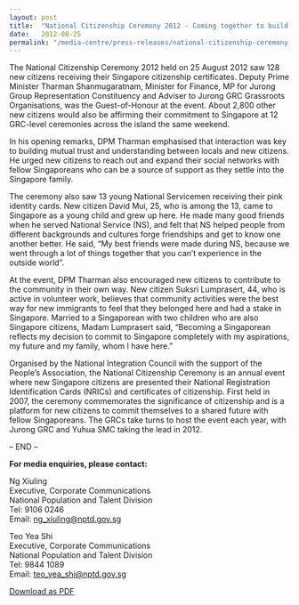 ```yaml
---
layout: post
title:  "National Citizenship Ceremony 2012 - Coming together to build a brighter future for all"
date:   2012-08-25
permalink: "/media-centre/press-releases/national-citizenship-ceremony-2012---coming-together-to-build-a-brighter-future-for-all"
---
```


The National Citizenship Ceremony 2012 held on 25 August 2012 saw 128 new citizens receiving their Singapore citizenship certificates. Deputy Prime Minister Tharman Shanmugaratnam, Minister for Finance, MP for Jurong Group Representation Constituency and Adviser to Jurong GRC Grassroots Organisations, was the Guest-of-Honour at the event. About 2,800 other new citizens would also be affirming their commitment to Singapore at 12 GRC-level ceremonies across the island the same weekend.

In his opening remarks, DPM Tharman emphasised that interaction was key to building mutual trust and understanding between locals and new citizens. He urged new citizens to reach out and expand their social networks with fellow Singaporeans who can be a source of support as they settle into the Singapore family.

The ceremony also saw 13 young National Servicemen receiving their pink identity cards. New citizen David Mui, 25, who is among the 13, came to Singapore as a young child and grew up here. He made many good friends when he served National Service (NS), and felt that NS helped people from different backgrounds and cultures forge friendships and get to know one another better. He said, “My best friends were made during NS, because we went through a lot of things together that you can’t experience in the outside world”.

At the event, DPM Tharman also encouraged new citizens to contribute to the community in their own way. New citizen Suksri Lumprasert, 44, who is active in volunteer work, believes that community activities were the best way for new immigrants to feel that they belonged here and had a stake in Singapore. Married to a Singaporean with two children who are also Singapore citizens, Madam Lumprasert said, “Becoming a Singaporean reflects my decision to commit to Singapore completely with my aspirations, my future and my family, whom I have here.”

Organised by the National Integration Council with the support of the People’s Association, the National Citizenship Ceremony is an annual event where new Singapore citizens are presented their National Registration Identification Cards (NRICs) and certificates of citizenship. First held in 2007, the ceremony commemorates the significance of citizenship and is a platform for new citizens to commit themselves to a shared future with fellow Singaporeans. The GRCs take turns to host the event each year, with Jurong GRC and Yuhua SMC taking the lead in 2012.

– END –

**For media enquiries, please contact:**

Ng Xiuling  
Executive, Corporate Communications  
National Population and Talent Division  
Tel: 9106 0246   
Email: [ng_xiuling@nptd.gov.sg](ng_xiuling@nptd.gov.sg)

Teo Yea Shi    
Executive, Corporate Communications   
National Population and Talent Division   
Tel: 9844 1089  
Email: [teo_yea_shi@nptd.gov.sg](teo_yea_shi@nptd.gov.sg)

[Download as PDF](https://github.com/isomerpages/isomerpages-stratgroup/raw/master/images/Press%20Release%20images/PDFs/national-citizenship-ceremony-2012---coming-together-to-build-a-brighter-future-for-all.pdf)

